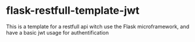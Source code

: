 # flask-restfull-template-jwt
This is a template for a restfull api witch use the Flask microframework, and have a basic jwt usage for authentification
